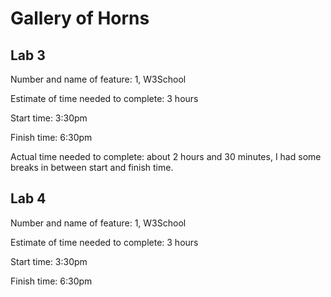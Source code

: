 # Gallery of Horns

## Lab 3

Number and name of feature: 1, W3School

Estimate of time needed to complete: 3 hours

Start time: 3:30pm

Finish time: 6:30pm

Actual time needed to complete: about 2 hours and 30 minutes, I had some breaks in between start and finish time.

## Lab 4

Number and name of feature: 1, W3School

Estimate of time needed to complete: 3 hours

Start time: 3:30pm

Finish time: 6:30pm
